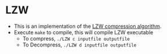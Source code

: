 # LZW

* This is an implementation of the [LZW compression algorithm](https://en.wikipedia.org/wiki/Lempel%E2%80%93Ziv%E2%80%93Welch).
* Execute `make` to compile, this will compile LZW executable
  * To compress, `./LZW c inputfile outputfile`
  * To Decompress, `./LZW d inputfile outputfile`

